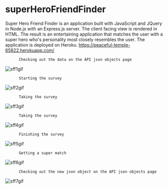 # superHeroFriendFinder
Super Hero Friend Finder is an application built with JavaScript and JQuery in Node.js with an Express.js server.  The client facing view is rendered in HTML.  The result is an entertaining application that matches the user with a super hero who's personality most closely resembles the user.  The application is deployed on Heroku.  https://peaceful-temple-65822.herokuapp.com/

          Checking out the data on the API json objects page
![sff1gif](https://user-images.githubusercontent.com/28810487/31581298-3c8d6348-b136-11e7-839a-c0ba0cebf594.gif)

          Starting the survey
![sff2gif](https://user-images.githubusercontent.com/28810487/31581304-59def9f2-b136-11e7-845f-8dc14c87e7c8.gif)

          Taking the survey
![sff3gif](https://user-images.githubusercontent.com/28810487/31581321-dbae348e-b136-11e7-9431-8c630d760bfc.gif)

          Taking the survey 
![sff4gif](https://user-images.githubusercontent.com/28810487/31581325-e917eb6a-b136-11e7-95da-6df828ec9ae7.gif)

          Finishing the survey
![sff5gif](https://user-images.githubusercontent.com/28810487/31581328-f3fe1c16-b136-11e7-8d0a-65636a8ebfbe.gif)

          Getting a super match
![sff6gif](https://user-images.githubusercontent.com/28810487/31581332-1cfa4536-b137-11e7-8a1f-73d8c2aad521.gif)

          Checking out the new json object on the API json objects page
![sff7gif](https://user-images.githubusercontent.com/28810487/31581337-33e141a0-b137-11e7-948d-e0bb719ec59e.gif)



